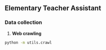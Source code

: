 ## Elementary Teacher Assistant

### Data collection

1. **Web crawling**

~~~bash
python -m utils.crawl
~~~